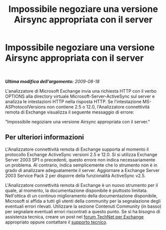 ﻿---
title: Impossibile negoziare una versione Airsync appropriata con il server
TOCTitle: Impossibile negoziare una versione Airsync appropriata con il server
ms:assetid: b2b4c060-32c3-417e-840a-50981b455927
ms:mtpsurl: https://technet.microsoft.com/it-it/library/Dd439385(v=EXCHG.80)
ms:contentKeyID: 27341586
ms.date: 10/25/2013
mtps_version: v=EXCHG.80
_tocRel: dd439364(v=exchg.80)/toc.json
ms.translationtype: HT
---

# Impossibile negoziare una versione Airsync appropriata con il server

 

_**Ultima modifica dell'argomento:** 2009-08-18_

L'analizzatore di Microsoft Exchange invia una richiesta HTTP con il verbo OPTIONS alla directory virtuale Microsoft-Server-ActiveSync sul server e analizza le intestazioni HTTP nella risposta HTTP. Se l'intestazione MS-ASProtocolVersions non contiene 2.5 o 12.0, l'Analizzatore connettività remota di Exchange visualizza il seguente messaggio di errore:

"Impossibile negoziare una versione Airsync appropriata con il server."

## Per ulteriori informazioni

L'Analizzatore connettività remota di Exchange supporta al momento il protocollo Exchange ActiveSync versioni 2.5 e 12.0. Si si utilizza Exchange Server 2003 SP1 o precedenti, questo errore non indica necessariamente un problema. Al contrario, indica semplicemente che lo strumento non è in grado di analizzare adeguatamente il server. Aggiornare a Exchange Server 2003 Service Pack 2 per disporre della funzionalità ActiveSync v2.5.

L'Analizzatore connettività remota di Exchange è un nuovo strumento per il quale, al momento, la documentazione disponibile è piuttosto limitata. Nell'ottica di un continuo miglioramento della documentazione disponibile, Microsoft si affida a tutti gli utenti della community per la segnalazione degli eventuali errori rilevati. Utilizzare la sezione Contenuti Community (in basso) per segnalare eventuali errori riscontrati a questo punto. Se si ha bisogno di assistenza tecnica, creare un post nel [forum TechNet per Exchange](http://go.microsoft.com/fwlink/?linkid=73420) appropriato oppure contattare il [supporto tecnico](http://go.microsoft.com/fwlink/?linkid=8158).

